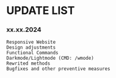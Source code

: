 # UPDATE LIST
### xx.xx.2024
```
Responsive Website
Design adjustments
Functional Commands
Darkmode/Lightmode (CMD: /wmode)
Rewrited methods
Bugfixes and other preventive measures
```

